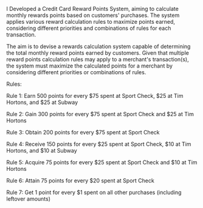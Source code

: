 I Developed a Credit Card Reward Points System, aiming to calculate monthly rewards points based on customers' purchases. 
The system applies various reward calculation rules to maximize points earned, considering different priorities and combinations of rules for each transaction.

The aim is to devise a rewards calculation system capable of determining the total monthly reward points earned by customers. 
Given that multiple reward points calculation rules may apply to a merchant's transaction(s), the system must maximize the calculated 
points for a merchant by considering different priorities or combinations of rules.

Rules:

Rule 1: Earn 500 points for every $75 spent at Sport Check, $25 at Tim Hortons, and $25 at Subway

Rule 2: Gain 300 points for every $75 spent at Sport Check and $25 at Tim Hortons

Rule 3: Obtain 200 points for every $75 spent at Sport Check

Rule 4: Receive 150 points for every $25 spent at Sport Check, $10 at Tim Hortons, and $10 at Subway

Rule 5: Acquire 75 points for every $25 spent at Sport Check and $10 at Tim Hortons

Rule 6: Attain 75 points for every $20 spent at Sport Check

Rule 7: Get 1 point for every $1 spent on all other purchases (including leftover amounts)
